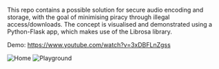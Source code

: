 This repo contains a possible solution for secure audio encoding and storage, with the goal of minimising piracy through illegal access/downloads. The concept is visualised and demonstrated using a Python-Flask app, which makes use of the Librosa library.

Demo: https://www.youtube.com/watch?v=3xDBFLnZgss


![Home](https://github.com/rahuls98/e2e-SADIO/tree/master/images/Home.png)
![Playground](https://github.com/rahuls98/e2e-SADIO/tree/master/images/Playground.png)
